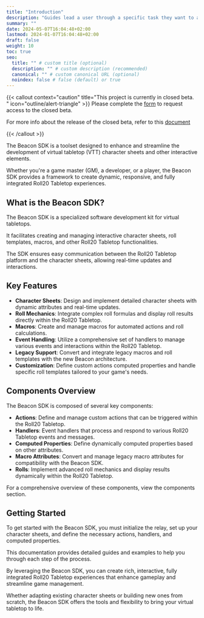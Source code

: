 ```yaml
---
title: "Introduction"
description: "Guides lead a user through a specific task they want to accomplish, often with a sequence of steps."
summary: ""
date: 2024-05-07T16:04:48+02:00
lastmod: 2024-01-07T16:04:48+02:00
draft: false
weight: 10
toc: true
seo:
  title: "" # custom title (optional)
  description: "" # custom description (recommended)
  canonical: "" # custom canonical URL (optional)
  noindex: false # false (default) or true
---
```

{{< callout context="caution" title="This project is currently in closed beta. " icon="outline/alert-triangle"  >}}
Please complete the [form](https://forms.gle/XXnj1SbfmYnUq8Hu9) to request access to the closed beta.

For more info about the release of the closed beta, refer to this [document](
https://docs.google.com/document/d/1lVXp2TKb5gof-6hXvjWgQ7Zo09LZlorBoyjv5un8IeU/edit?usp=sharing)

{{< /callout >}}

The Beacon SDK is a toolset designed to enhance and streamline the development of virtual tabletop (VTT) character sheets and other interactive elements.
 
Whether you're a game master (GM), a developer, or a player, the Beacon SDK provides a framework to create dynamic, responsive, and fully integrated Roll20 Tabletop experiences.

## What is the Beacon SDK?

The Beacon SDK is a specialized software development kit for virtual tabletops.

It facilitates creating and managing interactive character sheets, roll templates, macros, and other Roll20 Tabletop functionalities.

The SDK ensures easy communication between the Roll20 Tabletop platform and the character sheets, allowing real-time updates and interactions.

## Key Features

- **Character Sheets**: Design and implement detailed character sheets with dynamic attributes and real-time updates.
- **Roll Mechanics**: Integrate complex roll formulas and display roll results directly within the Roll20 Tabletop.
- **Macros**: Create and manage macros for automated actions and roll calculations.
- **Event Handling**: Utilize a comprehensive set of handlers to manage various events and interactions within the Roll20 Tabletop.
- **Legacy Support**: Convert and integrate legacy macros and roll templates with the new Beacon architecture.
- **Customization**: Define custom actions computed properties and handle specific roll templates tailored to your game's needs.

## Components Overview

The Beacon SDK is composed of several key components:

- **Actions**: Define and manage custom actions that can be triggered within the Roll20 Tabletop.
- **Handlers**: Event handlers that process and respond to various Roll20 Tabletop events and messages.
- **Computed Properties**: Define dynamically computed properties based on other attributes.
- **Macro Attributes**: Convert and manage legacy macro attributes for compatibility with the Beacon SDK.
- **Rolls**: Implement advanced roll mechanics and display results dynamically within the Roll20 Tabletop.

For a comprehensive overview of these components, view the components section.

## Getting Started

To get started with the Beacon SDK, you must initialize the relay, set up your character sheets, and define the necessary actions, handlers, and computed properties.

This documentation provides detailed guides and examples to help you through each step of the process.

By leveraging the Beacon SDK, you can create rich, interactive, fully integrated Roll20 Tabletop experiences that enhance gameplay and streamline game management.

Whether adapting existing character sheets or building new ones from scratch, the Beacon SDK offers the tools and flexibility to bring your virtual tabletop to life.